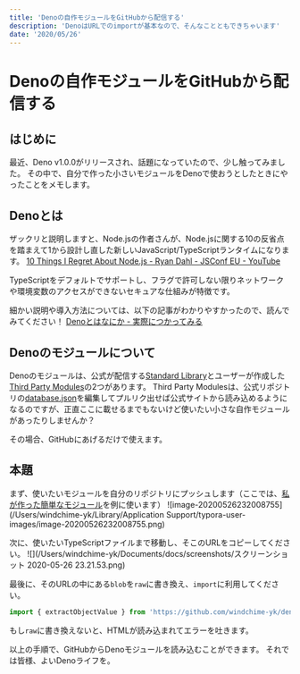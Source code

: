 ```yaml
---
title: 'Denoの自作モジュールをGitHubから配信する'
description: 'DenoはURLでのimportが基本なので、そんなことともできちゃいます'
date: '2020/05/26'
---
```


# Denoの自作モジュールをGitHubから配信する

## はじめに

最近、Deno v1.0.0がリリースされ、話題になっていたので、少し触ってみました。
その中で、自分で作った小さいモジュールをDenoで使おうとしたときにやったことをメモします。

## Denoとは

ザックリと説明しますと、Node.jsの作者さんが、Node.jsに関する10の反省点を踏まえて1から設計し直した新しいJavaScript/TypeScriptランタイムになります。
[10 Things I Regret About Node.js - Ryan Dahl - JSConf EU - YouTube](https://youtu.be/M3BM9TB-8yA?t=1)

TypeScriptをデフォルトでサポートし、フラグで許可しない限りネットワークや環境変数のアクセスができないセキュアな仕組みが特徴です。

細かい説明や導入方法については、以下の記事がわかりやすかったので、読んでみてください！
[Denoとはなにか - 実際につかってみる](https://qiita.com/azukiazusa/items/8238c0c68ed525377883)

## Denoのモジュールについて

Denoのモジュールは、公式が配信する[Standard Library](https://deno.land/std)とユーザーが作成した[Third Party Modules](https://deno.land/x)の2つがあります。
Third Party Modulesは、公式リポジトリの[database.json](https://github.com/denoland/deno_website2/blob/master/database.json)を編集してプルリク出せば公式サイトから読み込めるようになるのですが、正直ここに載せるまでもないけど使いたい小さな自作モジュールがあったりしませんか？

その場合、GitHubにあげるだけで使えます。

## 本題

まず、使いたいモジュールを自分のリポジトリにプッシュします（ここでは、[私が作った簡単なモジュール](https://github.com/windchime-yk/deno-util)を例に使います）
![image-20200526232008755](/Users/windchime-yk/Library/Application Support/typora-user-images/image-20200526232008755.png)

次に、使いたいTypeScriptファイルまで移動し、そこのURLをコピーしてください。
![](/Users/windchime-yk/Documents/docs/screenshots/スクリーンショット 2020-05-26 23.21.53.png)

最後に、そのURLの中にある`blob`を`raw`に書き換え、`import`に利用してください。

```typescript
import { extractObjectValue } from 'https://github.com/windchime-yk/deno-util/raw/master/mod.ts'
```

もし`raw`に書き換えないと、HTMLが読み込まれてエラーを吐きます。

以上の手順で、GitHubからDenoモジュールを読み込むことができます。
それでは皆様、よいDenoライフを。
